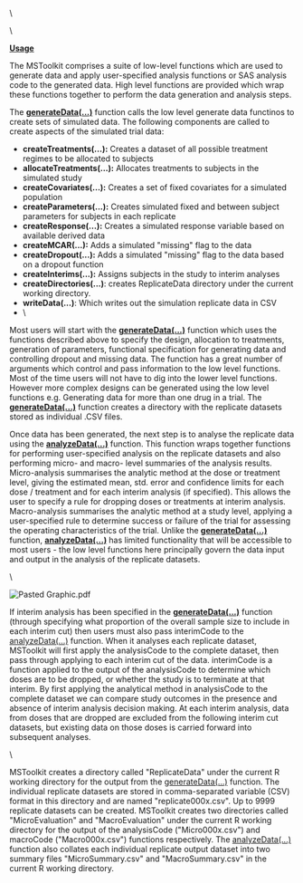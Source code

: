 \

\

<span class="s1">[**Usage**](usage.html)</span>

The MSToolkit comprises a suite of low-level functions which are used to
generate data and apply user-specified analysis functions or SAS
analysis code to the generated data. High level functions are provided
which wrap these functions together to perform the data generation and
analysis steps.

The [<span
class="s1">**generateData(...)**</span>](generatedata(...).html)
function calls the low level generate data functinos to create sets of
simulated data. The following components are called to create aspects of
the simulated trial data:

-   **createTreatments(...):** Creates a dataset of all possible
    treatment regimes to be allocated to subjects
-   **allocateTreatments(...):** Allocates treatments to subjects in the
    simulated study
-   **createCovariates(...):** Creates a set of fixed covariates for a
    simulated population
-   **createParameters(...):** Creates simulated fixed and between
    subject parameters for subjects in each replicate
-   **createResponse(...):** Creates a simulated response variable based
    on available derived data
-   **createMCAR(...):** Adds a simulated "missing" flag to the data
-   **createDropout(...):** Adds a simulated "missing" flag to the data
    based on a dropout function
-   **createInterims(...):** Assigns subjects in the study to interim
    analyses
-   **createDirectories(...)**: creates ReplicateData directory under
    the current working directory.
-   **writeData(...)**: Which writes out the simulation replicate data
    in CSV<span class="Apple-converted-space"> </span>
-   \

Most users will start with the [<span
class="s1">**generateData(...)**</span>](generatedata(...).html)
function which uses the functions described above to specify the design,
allocation to treatments, generation of parameters, functional
specification for generating data and controlling dropout and missing
data. The function has a great number of arguments which control and
pass information to the low level functions. Most of the time users will
not have to dig into the lower level functions. However more complex
designs can be generated using the low level functions e.g. Generating
data for more than one drug in a trial. The [<span
class="s1">**generateData(...)**</span>](generatedata(...).html)
function creates a directory with the replicate datasets stored as
individual .CSV files.

Once data has been generated, the next step is to analyse the replicate
data using the [<span
class="s1">**analyzeData(...)**</span>](analyzedata(...).html) function.
This function wraps together functions for performing user-specified
analysis on the replicate datasets and also performing micro- and macro-
level summaries of the analysis results. Micro-analysis summarises the
analytic method at the dose or treatment level, giving the estimated
mean, std. error and confidence limits for each dose / treatment and for
each interim analysis (if specified). This allows the user to specify a
rule for dropping doses or treatments at interim analysis.
Macro-analysis summarises the analytic method at a study level, applying
a user-specified rule to determine success or failure of the trial for
assessing the operating characteristics of the trial. Unlike the [<span
class="s1">**generateData(...)**</span>](generatedata(...).html)
function, [<span
class="s1">**analyzeData(...)**</span>](analyzedata(...).html) has
limited functionality that will be accessible to most users - the low
level functions here principally govern the data input and output in the
analysis of the replicate datasets.<span
class="Apple-converted-space"> </span>

\

![Pasted Graphic.pdf](usage.Pasted%20Graphic.png)

If interim analysis has been specified in the [<span
class="s1">**generateData(...)**</span>](generatedata(...).html)
function (through specifying what proportion of the overall sample size
to include in each interim cut) then users must also pass interimCode to
the [<span class="s1">analyzeData(...)</span>](analyzedata(...).html)
function. When it analyses each replicate dataset, MSToolkit will first
apply the analysisCode to the complete dataset, then pass through
applying to each interim cut of the data. interimCode is a function
applied to the output of the analysisCode to determine which doses are
to be dropped, or whether the study is to terminate at that interim. By
first applying the analytical method in analysisCode to the complete
dataset we can compare study outcomes in the presence and absence of
interim analysis decision making. At each interim analysis, data from
doses that are dropped are excluded from the following interim cut
datasets, but existing data on those doses is carried forward into
subsequent analyses.

\

MSToolkit creates a directory called "ReplicateData" under the current R
working directory for the output from the [<span
class="s1">generateData(...)</span>](generatedata(...).html) function.
The individual replicate datasets are stored in comma-separated variable
(CSV) format in this directory and are named "replicate000x.csv". Up to
9999 replicate datasets can be created. MSToolkit creates two
directories called "MicroEvaluation" and "MacroEvaluation" under the
current R working directory for the output of the analysisCode
("Micro000x.csv") and macroCode ("Macro000x.csv") functions
respectively. The [<span
class="s1">analyzeData(...)</span>](analyzedata(...).html) function also
collates each individual replicate output dataset into two summary files
"MicroSummary.csv" and "MacroSummary.csv" in the current R working
directory.
